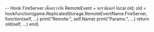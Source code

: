 -- Hook FireServer เพื่อตรวจจับ RemoteEvent + พารามิเตอร์
local old; old = hookfunction(game.ReplicatedStorage.RemoteEventName.FireServer, function(self, ...)
    print("Remote:", self.Name)
    print("Params:", ...)
    return old(self, ...)
end)

